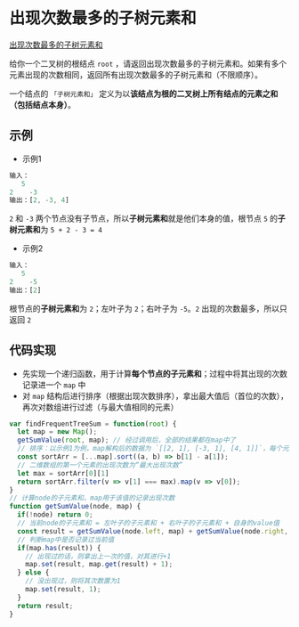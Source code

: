 # 出现次数最多的子树元素和

[出现次数最多的子树元素和](https://leetcode.cn/problems/most-frequent-subtree-sum/)

给你一个二叉树的根结点 `root` ，请返回出现次数最多的子树元素和。如果有多个元素出现的次数相同，返回所有出现次数最多的子树元素和（不限顺序）。

一个结点的 `「子树元素和」` 定义为以**该结点为根的二叉树上所有结点的元素之和（包括结点本身）**。



## 示例

- 示例1

```js
输入：
   5
2    -3
输出：[2, -3, 4]
```

`2` 和 `-3` 两个节点没有子节点，所以**子树元素和**就是他们本身的值，根节点 `5` 的**子树元素和**为 `5 + 2 - 3 = 4`

- 示例2

```js
输入：
   5
2    -5
输出：[2]
```

根节点的**子树元素和**为 `2`；左叶子为 `2`；右叶子为 `-5`。`2` 出现的次数最多，所以只返回 `2`



## 代码实现

- 先实现一个递归函数，用于计算**每个节点的子元素和**；过程中将其出现的次数记录进一个 `map` 中
- 对 `map` 结构后进行排序（根据出现次数排序），拿出最大值后（首位的次数），再次对数组进行过滤（与最大值相同的元素）

```js
var findFrequentTreeSum = function(root) {
  let map = new Map();
  getSumValue(root, map); // 经过调用后，全部的结果都在map中了
  // 排序：以示例1为例，map解构后的数据为 `[[2, 1], [-3, 1], [4, 1]]`，每个元素（[2,1]）的第二项为出现次数
  const sortArr = [...map].sort((a, b) => b[1] - a[1]);
  // 二维数组的第一个元素的出现次数为“最大出现次数”
  let max = sortArr[0][1]
  return sortArr.filter(v => v[1] === max).map(v => v[0]);
}
// 计算node的子元素和，map用于该值的记录出现次数
function getSumValue(node, map) {
  if(!node) return 0;
  // 当前node的子元素和 = 左叶子的子元素和 + 右叶子的子元素和 + 自身的value值
  const result = getSumValue(node.left, map) + getSumValue(node.right, map) + node.val;
  // 判断map中是否记录过当前值
  if(map.has(result)) {
    // 出现过的话，则拿出上一次的值，对其进行+1
    map.set(result, map.get(result) + 1);
  } else {
    // 没出现过，则将其次数置为1
    map.set(result, 1);
  }
  return result;
}
```













